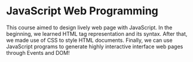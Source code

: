 # JavaScript Web Programming
This course aimed to design lively web page with JavaScript. In the beginning, we learned HTML tag representation and its syntax. After that, we made use of CSS to style HTML documents. Finally, we can use JavaScript programs to generate highly interactive interface web pages through Events and DOM!

